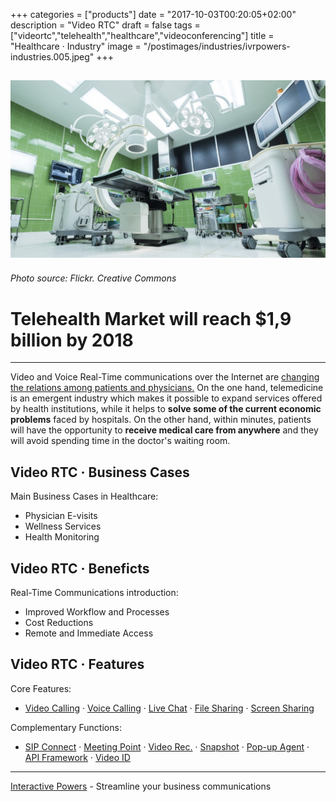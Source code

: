 +++
categories = ["products"]
date = "2017-10-03T00:20:05+02:00"
description = "Video RTC"
draft = false
tags = ["videortc","telehealth","healthcare","videoconferencing"]
title = "Healthcare · Industry"
image = "/postimages/industries/ivrpowers-industries.005.jpeg"
+++

![doctors with a tablet](/postimages/industries/ivrpowers-industries.005.jpeg)
-----------
###### Photo source: Flickr. Creative Commons

# Telehealth Market will reach $1,9 billion by 2018
---

Video and Voice Real-Time communications over the Internet are [changing the relations among patients and physicians.](http://blog.ivrpowers.com/post/healthcare/next-doctor-appointment/) On the one hand, telemedicine is an emergent industry which makes it possible to expand services offered by health institutions, while it helps to **solve some of the current economic problems** faced by hospitals. On the other hand, within minutes, patients will have the opportunity to **receive medical care from anywhere** and they will avoid spending time in the doctor's waiting room.


## Video RTC · Business Cases

Main Business Cases in Healthcare:

* Physician E-visits
* Wellness Services
* Health Monitoring

##	Video RTC · Beneficts

Real-Time Communications introduction:

* Improved Workflow and Processes
* Cost Reductions
* Remote and Immediate Access

## Video RTC · Features

Core Features:

* [Video Calling](http://blog.ivrpowers.com/post/products/video-rtc-video-calling/) · [Voice Calling](http://blog.ivrpowers.com/post/products/video-rtc-voice-calling/) · [Live Chat](http://blog.ivrpowers.com/post/products/video-rtc-live-chat/) · [File Sharing](http://blog.ivrpowers.com/post/products/video-rtc-file-sharing/) · [Screen Sharing](http://blog.ivrpowers.com/post/products/video-rtc-screen-sharing/)

Complementary Functions:

* [SIP Connect](http://blog.ivrpowers.com/post/products/video-rtc-sip-connect/) ·  [Meeting Point](http://blog.ivrpowers.com/post/products/video-rtc-meeting-point/) · [Video Rec.](http://blog.ivrpowers.com/post/products/video-rtc-video-recording/) · [Snapshot](http://blog.ivrpowers.com/post/products/video-rtc-snapshot/) · [Pop-up Agent](http://blog.ivrpowers.com/post/products/video-rtc-pop-up-agent/) · [API Framework](http://blog.ivrpowers.com/post/products/video-rtc-api-framework/) · [Video ID](http://blog.ivrpowers.com/post/products/video-rtc-video-id/)

---
[Interactive Powers](http://www.ivrpowers.com/) - Streamline your business communications





